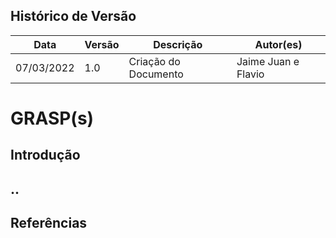 ## Histórico de Versão

| Data       | Versão | Descrição                         | Autor(es)    |
| ---------- | ------ | --------------------------------- | ------------ |
| 07/03/2022 | 1.0    | Criação do Documento              | Jaime Juan e Flavio |

# GRASP(s)

## Introdução



## ..

## Referências

> 